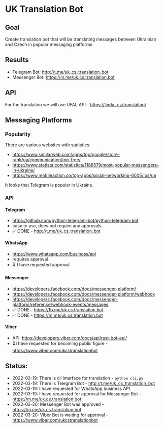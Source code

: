 # UK Translation Bot

## Goal

Create translation bot that will be translating messages between
Ukrainian and Czech in popular messaging platforms.

## Results

- Telegram Bot: http://t.me/uk_cs_translation_bot
- Messenger Bot: https://m.me/uk.cs.translation.bot

## API

For the translation we will use UFAL API - https://lindat.cz/translation/

## Messaging Platforms

### Popularity

There are various websites with statistics:

- https://www.similarweb.com/apps/top/google/store-rank/ua/communication/top-free/
- https://www.statista.com/statistics/1188579/most-popular-messengers-in-ukraine/
- https://www.mobileaction.co/top-apps/social-networking-6005/ios/ua

It looks that Telegram is popular in Ukraine.

### API

#### Telegram

- https://github.com/python-telegram-bot/python-telegram-bot
- easy to use, does not require any approvals
- ✅ DONE - http://t.me/uk_cs_translation_bot

#### WhatsApp

- https://www.whatsapp.com/business/api
- requires approval
- ⏳ I have requested approval

#### Messenger

- https://developers.facebook.com/docs/messenger-platform/
- https://developers.facebook.com/docs/messenger-platform/webhook
- https://developers.facebook.com/docs/messenger-platform/reference/webhook-events/messages
- ✅ DONE - https://fb.me/uk.cs.translation.bot
- ✅ DONE - https://m.me/uk.cs.translation.bot

#### Viber

- API: https://developers.viber.com/docs/api/rest-bot-api/
- ⏳I have requested for becoming public figure - https://www.viber.com/ukcstranslationbot

## Status:

- 2022-03-19: There is cli interface for translation - `python cli.py`
- 2022-03-19: There is Telegram Bot - http://t.me/uk_cs_translation_bot
- 2022-03-19: I have requested for WhatsApp business API
- 2022-03-19: I have requested for approval for Messenger Bot - https://m.me/uk.cs.translation.bot
- 2022-03-20: Messenger Bot was approved - https://m.me/uk.cs.translation.bot
- 2022-03-20: Viber Bot is waiting for approval - https://www.viber.com/ukcstranslationbot
